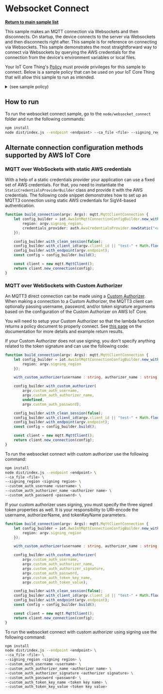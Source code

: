 # Websocket Connect

[**Return to main sample list**](../../README.md)

This sample makes an MQTT connection via Websockets and then disconnects. On startup, the device connects to the server via Websockets and then disconnects right after. This sample is for reference on connecting via Websockets. This sample demonstrates the most straightforward way to connect via Websockets by querying the AWS credentials for the connection from the device's environment variables or local files.

Your IoT Core Thing's [Policy](https://docs.aws.amazon.com/iot/latest/developerguide/iot-policies.html) must provide privileges for this sample to connect. Below is a sample policy that can be used on your IoT Core Thing that will allow this sample to run as intended.

<details>
<summary>(see sample policy)</summary>
<pre>
{
  "Version": "2012-10-17",
  "Statement": [
    {
      "Effect": "Allow",
      "Action": [
        "iot:Connect"
      ],
      "Resource": [
        "arn:aws:iot:<b>region</b>:<b>account</b>:client/test-*"
      ]
    }
  ]
}
</pre>

Replace with the following with the data from your AWS account:
* `<region>`: The AWS IoT Core region where you created your AWS IoT Core thing you wish to use with this sample. For example `us-east-1`.
* `<account>`: Your AWS IoT Core account ID. This is the set of numbers in the top right next to your AWS account name when using the AWS IoT Core website.

Note that in a real application, you may want to avoid the use of wildcards in your ClientID or use them selectively. Please follow best practices when working with AWS on production applications using the SDK. Also, for the purposes of this sample, please make sure your policy allows a client ID of `test-*` to connect or use `--client_id <client ID here>` to send the client ID your policy supports.

For this sample, using Websockets will attempt to fetch the AWS credentials to authorize the connection from your environment variables or local files. See the [authorizing direct AWS](https://docs.aws.amazon.com/iot/latest/developerguide/authorizing-direct-aws.html) page for documentation on how to get the AWS credentials, which then you can set to the `AWS_ACCESS_KEY_ID`, `AWS_SECRET_ACCESS_KEY`, and `AWS_SESSION_TOKEN` environment variables.

</details>

## How to run

To run the websocket connect sample, go to the `node/websocket_connect` folder and run the following commands:

``` sh
npm install
node dist/index.js --endpoint <endpoint> --ca_file <file> --signing_region <signing region>
```

## Alternate connection configuration methods supported by AWS IoT Core

### MQTT over WebSockets with static AWS credentials

With a help of a static credentials provider your application can use a fixed set of AWS credentials. For that, you need
to instantiate the `StaticCredentialsProviderBuilder` class and provide it with the AWS credentials. The following code
snippet demonstrates how to set up an MQTT3 connection using static AWS credentials for SigV4-based authentication.

```typescript
function build_connection(argv: Args): mqtt.MqttClientConnection {
    let config_builder = iot.AwsIotMqttConnectionConfigBuilder.new_with_websockets({
        region: argv.signing_region,
        credentials_provider: auth.AwsCredentialsProvider.newStatic("<access key>", "<secret key>", "<session token>")
    });

    config_builder.with_clean_session(false);
    config_builder.with_client_id(argv.client_id || "test-" + Math.floor(Math.random() * 100000000));
    config_builder.with_endpoint(argv.endpoint);
    const config = config_builder.build();

    const client = new mqtt.MqttClient();
    return client.new_connection(config);
}
```

### MQTT over WebSockets with Custom Authorizer

An MQTT3 direct connection can be made using a [Custom Authorizer](https://docs.aws.amazon.com/iot/latest/developerguide/custom-authentication.html).
When making a connection to a Custom Authorizer, the MQTT3 client can optionally passing username, password, and/or token
signature arguments based on the configuration of the Custom Authorizer on AWS IoT Core.

You will need to setup your Custom Authorizer so that the lambda function returns a policy document to properly connect.
See [this page](https://docs.aws.amazon.com/iot/latest/developerguide/config-custom-auth.html) on the documentation for
more details and example return results.

If your Custom Authorizer does not use signing, you don't specify anything related to the token signature and can use
the following code:

```typescript
function build_connection(argv: Args): mqtt.MqttClientConnection {
    let config_builder = iot.AwsIotMqttConnectionConfigBuilder.new_with_websockets({
        region: argv.signing_region
    });

    with_custom_authorizer(username : string, authorizer_name : string, authorizer_signature : string, password : string, token_key_name? : string, token_value? : string) {

    config_builder.with_custom_authorizer(
        argv.custom_auth_username,
        argv.custom_auth_authorizer_name,
        undefined,
        argv.custom_auth_password);

    config_builder.with_clean_session(false);
    config_builder.with_client_id(argv.client_id || "test-" + Math.floor(Math.random() * 100000000));
    config_builder.with_endpoint(argv.endpoint);
    const config = config_builder.build();

    const client = new mqtt.MqttClient();
    return client.new_connection(config);
}
```

To run the websocket connect with custom authorizer use the following command:

```sh
npm install
node dist/index.js --endpoint <endpoint> \
--ca_file <file> \
--signing_region <signing region> \
--custom_auth_username <username> \
--custom_auth_authorizer_name <authorizer name> \
--custom_auth_password <password> \
```

If your custom authorizer uses signing, you must specify the three signed token properties as well. It is your responsibility
to URI-encode the username, authorizerName, and tokenKeyName parameters.

```typescript
function build_connection(argv: Args): mqtt.MqttClientConnection {
    let config_builder = iot.AwsIotMqttConnectionConfigBuilder.new_with_websockets({
        region: argv.signing_region
    });

    with_custom_authorizer(username : string, authorizer_name : string, authorizer_signature : string, password : string, token_key_name? : string, token_value? : string) {

    config_builder.with_custom_authorizer(
        argv.custom_auth_username,
        argv.custom_auth_authorizer_name,
        argv.custom_auth_authorizer_signature,
        argv.custom_auth_password,
        argv.custom_auth_token_key_name,
        argv.custom_auth_token_value);

    config_builder.with_clean_session(false);
    config_builder.with_client_id(argv.client_id || "test-" + Math.floor(Math.random() * 100000000));
    config_builder.with_endpoint(argv.endpoint);
    const config = config_builder.build();

    const client = new mqtt.MqttClient();
    return client.new_connection(config);
}
```

To run the websocket connect with custom authorizer using signing use the following command:

```sh
npm install
node dist/index.js --endpoint <endpoint> \
--ca_file <file> \
--signing_region <signing region> \
--custom_auth_username <username> \
--custom_auth_authorizer_name <authorizer name> \
--custom_auth_authorizer_signature <authorizer signature> \
--custom_auth_password <password> \
--custom_auth_token_key_name <token key name> \
--custom_auth_token_key_value <token key value>
```
